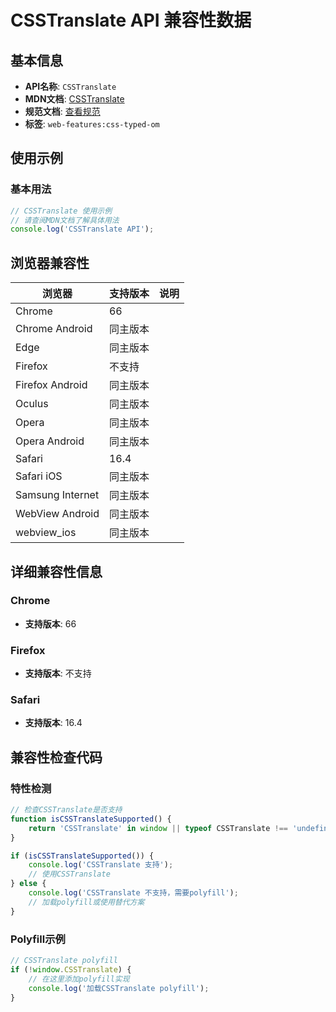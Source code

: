 # CSSTranslate API 兼容性数据

## 基本信息

- **API名称**: `CSSTranslate`
- **MDN文档**: [CSSTranslate](https://developer.mozilla.org/docs/Web/API/CSSTranslate)
- **规范文档**: [查看规范](https://drafts.css-houdini.org/css-typed-om/#csstranslate)
- **标签**: `web-features:css-typed-om`

## 使用示例

### 基本用法

```javascript
// CSSTranslate 使用示例
// 请查阅MDN文档了解具体用法
console.log('CSSTranslate API');
```

## 浏览器兼容性

| 浏览器 | 支持版本 | 说明 |
|--------|----------|------|
| Chrome | 66 |  |
| Chrome Android | 同主版本 |  |
| Edge | 同主版本 |  |
| Firefox | 不支持 |  |
| Firefox Android | 同主版本 |  |
| Oculus | 同主版本 |  |
| Opera | 同主版本 |  |
| Opera Android | 同主版本 |  |
| Safari | 16.4 |  |
| Safari iOS | 同主版本 |  |
| Samsung Internet | 同主版本 |  |
| WebView Android | 同主版本 |  |
| webview_ios | 同主版本 |  |

## 详细兼容性信息

### Chrome

- **支持版本**: 66

### Firefox

- **支持版本**: 不支持

### Safari

- **支持版本**: 16.4

## 兼容性检查代码

### 特性检测

```javascript
// 检查CSSTranslate是否支持
function isCSSTranslateSupported() {
    return 'CSSTranslate' in window || typeof CSSTranslate !== 'undefined';
}

if (isCSSTranslateSupported()) {
    console.log('CSSTranslate 支持');
    // 使用CSSTranslate
} else {
    console.log('CSSTranslate 不支持，需要polyfill');
    // 加载polyfill或使用替代方案
}
```

### Polyfill示例

```javascript
// CSSTranslate polyfill
if (!window.CSSTranslate) {
    // 在这里添加polyfill实现
    console.log('加载CSSTranslate polyfill');
}
```

